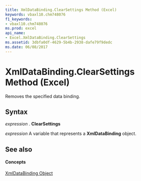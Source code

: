 ```yaml
---
title: XmlDataBinding.ClearSettings Method (Excel)
keywords: vbaxl10.chm748076
f1_keywords:
- vbaxl10.chm748076
ms.prod: excel
api_name:
- Excel.XmlDataBinding.ClearSettings
ms.assetid: 3dbfa0df-4629-5b4b-2938-dafe79f9dedc
ms.date: 06/08/2017
---
```



# XmlDataBinding.ClearSettings Method (Excel)

Removes the specified data binding.


## Syntax

 _expression_ . **ClearSettings**

 _expression_ A variable that represents a **XmlDataBinding** object.


## See also


#### Concepts


[XmlDataBinding Object](Excel.XmlDataBinding.md)

